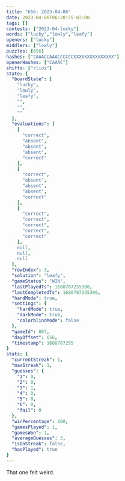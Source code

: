 ```yaml
---
title: "656: 2023-04-06"
date: 2023-04-06T06:20:55-07:00
tags: []
contests: ["2023-04-lucky"]
words: ["lucky","lowly","leafy"]
openers: ["lucky"]
middlers: ["lowly"]
puzzles: [656]
hashes: ["CAAACCAAACCCCCCXXXXXXXXXXXXXXX"]
openerHashes: ["CAAAC"]
shifts: ["rlioi"]
state: {
  "boardState": [
    "lucky",
    "lowly",
    "leafy",
    "",
    "",
    ""
  ],
  "evaluations": [
    [
      "correct",
      "absent",
      "absent",
      "absent",
      "correct"
    ],
    [
      "correct",
      "absent",
      "absent",
      "absent",
      "correct"
    ],
    [
      "correct",
      "correct",
      "correct",
      "correct",
      "correct"
    ],
    null,
    null,
    null
  ],
  "rowIndex": 3,
  "solution": "leafy",
  "gameStatus": "WIN",
  "lastPlayedTs": 1680787255300,
  "lastCompletedTs": 1680787255300,
  "hardMode": true,
  "settings": {
    "hardMode": true,
    "darkMode": true,
    "colorblindMode": false
  },
  "gameId": 887,
  "dayOffset": 656,
  "timestamp": 1680787255
}
stats: {
  "currentStreak": 1,
  "maxStreak": 1,
  "guesses": {
    "1": 0,
    "2": 0,
    "3": 1,
    "4": 0,
    "5": 0,
    "6": 0,
    "fail": 0
  },
  "winPercentage": 100,
  "gamesPlayed": 1,
  "gamesWon": 1,
  "averageGuesses": 3,
  "isOnStreak": false,
  "hasPlayed": true
}
---
```

<!-- more -->
That one felt weird. 

